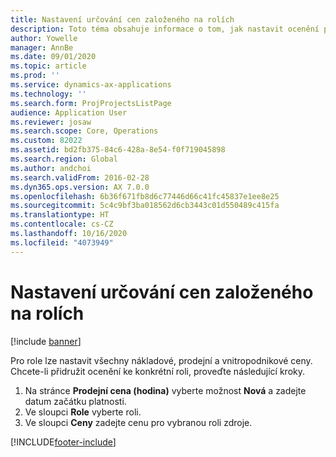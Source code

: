 ```yaml
---
title: Nastavení určování cen založeného na rolích
description: Toto téma obsahuje informace o tom, jak nastavit ocenění pro určité role.
author: Yowelle
manager: AnnBe
ms.date: 09/01/2020
ms.topic: article
ms.prod: ''
ms.service: dynamics-ax-applications
ms.technology: ''
ms.search.form: ProjProjectsListPage
audience: Application User
ms.reviewer: josaw
ms.search.scope: Core, Operations
ms.custom: 82022
ms.assetid: bd2fb375-84c6-428a-8e54-f0f719045898
ms.search.region: Global
ms.author: andchoi
ms.search.validFrom: 2016-02-28
ms.dyn365.ops.version: AX 7.0.0
ms.openlocfilehash: 6b36f671fb8d6c77446d66c41fc45837e1ee8e25
ms.sourcegitcommit: 5c4c9bf3ba018562d6cb3443c01d550489c415fa
ms.translationtype: HT
ms.contentlocale: cs-CZ
ms.lasthandoff: 10/16/2020
ms.locfileid: "4073949"
---
```

# <a name="set-up-role-based-pricing"></a>Nastavení určování cen založeného na rolích

[!include [banner](../includes/banner.md)]

Pro role lze nastavit všechny nákladové, prodejní a vnitropodnikové ceny. Chcete-li přidružit ocenění ke konkrétní roli, proveďte následující kroky.

1. Na stránce **Prodejní cena (hodina)** vyberte možnost **Nová** a zadejte datum začátku platnosti.
2. Ve sloupci **Role** vyberte roli.
3. Ve sloupci **Ceny** zadejte cenu pro vybranou roli zdroje.


[!INCLUDE[footer-include](../includes/footer-banner.md)]